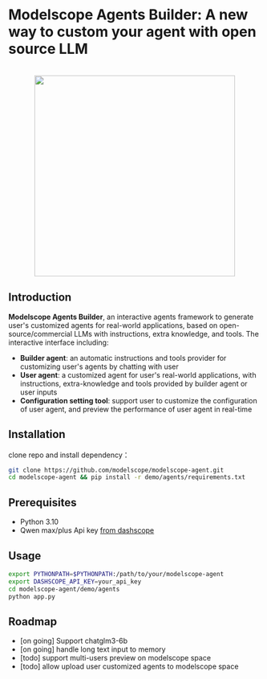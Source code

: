 <h1> Modelscope Agents Builder: A new way to custom your agent with open source LLM </h1>

<p align="center">
    <br>
    <img src="https://modelscope.oss-cn-beijing.aliyuncs.com/modelscope.gif" width="400"/>
    <br>
<p>


## Introduction

**Modelscope Agents Builder**, an interactive agents framework to generate user's customized agents for real-world applications, based on open-source/commercial LLMs with instructions, extra knowledge, and tools. The interactive interface including:
- **Builder agent**: an automatic instructions and tools provider for customizing user's agents by chatting with user
- **User agent**: a customized agent for user's real-world applications, with instructions, extra-knowledge and tools provided by builder agent or user inputs
- **Configuration setting tool**: support user to customize the configuration of user agent, and preview the performance of user agent in real-time

## Installation

clone repo and install dependency：

```bash
git clone https://github.com/modelscope/modelscope-agent.git
cd modelscope-agent && pip install -r demo/agents/requirements.txt
```

## Prerequisites

- Python 3.10 
- Qwen max/plus Api key [from dashscope](https://help.aliyun.com/zh/dashscope/developer-reference/activate-dashscope-and-create-an-api-key?spm=a2c4g.11186623.0.0.73d348f4zPlBdu)

## Usage

```bash
export PYTHONPATH=$PYTHONPATH:/path/to/your/modelscope-agent
export DASHSCOPE_API_KEY=your_api_key
cd modelscope-agent/demo/agents
python app.py
```

## Roadmap

- [on going] Support chatglm3-6b
- [on going] handle long text input to memory
- [todo] support multi-users preview on modelscope space
- [todo] allow upload user customized agents to modelscope space
